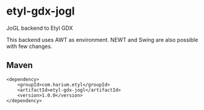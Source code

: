 # etyl-gdx-jogl
JoGL backend to Etyl GDX

This backend uses AWT as environment. NEWT and Swing are also possible with few changes.

## Maven
```
<dependency>
    <groupId>com.harium.etyl</groupId>
    <artifactId>etyl-gdx-jogl</artifactId>
    <version>1.0.0</version>
</dependency>
```
